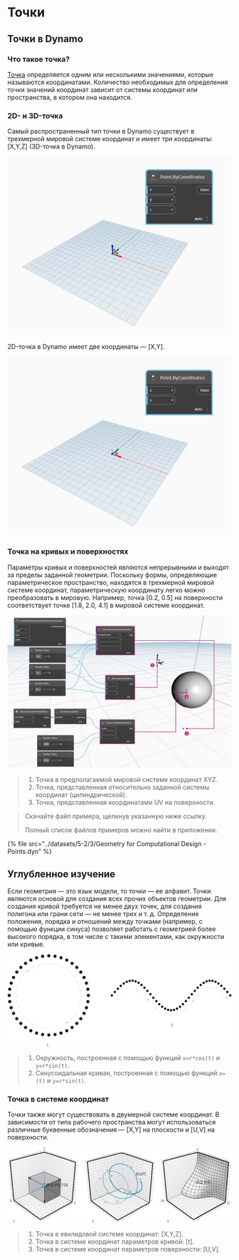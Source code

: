 # Точки

## Точки в Dynamo

### Что такое точка?

[Точка](5-3\_points.md#point-as-coordinates) определяется одним или несколькими значениями, которые называются координатами. Количество необходимых для определения точки значений координат зависит от системы координат или пространства, в котором она находится.

### 2D- и 3D-точка

Самый распространенный тип точки в Dynamo существует в трехмерной мировой системе координат и имеет три координаты: \[X,Y,Z] (3D-точка в Dynamo).

![](<../images/5-2/3/points - 3d point in dynamo.jpg>)

2D-точка в Dynamo имеет две координаты — \[X,Y].

![](<../images/5-2/3/points - 2d point in dynamo.jpg>)

### Точка на кривых и поверхностях

Параметры кривых и поверхностей являются непрерывными и выходят за пределы заданной геометрии. Поскольку формы, определяющие параметрическое пространство, находятся в трехмерной мировой системе координат, параметрическую координату легко можно преобразовать в мировую. Например, точка \[0.2, 0.5] на поверхности соответствует точке \[1.8, 2.0, 4.1] в мировой системе координат.

![](<../images/5-2/3/points - xyz vs coord sys vs uv.jpg>)

> 1. Точка в предполагаемой мировой системе координат XYZ.
> 2. Точка, представленная относительно заданной системы координат (цилиндрической).
> 3. Точка, представленная координатами UV на поверхности.

> Скачайте файл примера, щелкнув указанную ниже ссылку.
>
> Полный список файлов примеров можно найти в приложении.

{% file src="../datasets/5-2/3/Geometry for Computational Design - Points.dyn" %}

## Углубленное изучение

Если геометрия — это язык модели, то точки — ее алфавит. Точки являются основой для создания всех прочих объектов геометрии. Для создания кривой требуется не менее двух точек, для создания полигона или грани сети — не менее трех и т. д. Определение положения, порядка и отношений между точками (например, с помощью функции синуса) позволяет работать с геометрией более высокого порядка, в том числе с такими элементами, как окружности или кривые.

![От точки до кривой](../images/5-2/3/PointsAsBuildingBlocks-1.jpg)

> 1. Окружность, построенная с помощью функций `x=r*cos(t)` и `y=r*sin(t)`.
> 2. Синусоидальная кривая, построенная с помощью функций `x=(t)` и `y=r*sin(t)`.

### Точка в системе координат

Точки также могут существовать в двумерной системе координат. В зависимости от типа рабочего пространства могут использоваться различные буквенные обозначения — \[X,Y] на плоскости и \[U,V] на поверхности.

![Точка в системе координат](../images/5-2/3/Coordinates.jpg)

> 1. Точка в евклидовой системе координат: \[X,Y,Z].
> 2. Точка в системе координат параметров кривой: \[t].
> 3. Точка в системе координат параметров поверхности: \[U,V].
